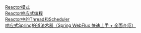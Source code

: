 [Reactor模式](https://www.jianshu.com/p/eef7ebe28673)  
[Reactor响应式编程](https://zhuanlan.zhihu.com/p/283903217)  
[Reactor中的Thread和Scheduler](http://www.flydean.com/reactor-thread-scheduler/)  
[响应式Spring的道法术器（Spring WebFlux 快速上手 + 全面介绍）](https://blog.51cto.com/liukang/2090163)    